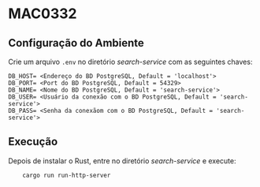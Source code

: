 # MAC0332


## Configuração do Ambiente

Crie um arquivo `.env` no diretório _search-service_ com as seguintes chaves:

```
DB_HOST= <Endereço do BD PostgreSQL, Default = 'localhost'>
DB_PORT= <Port do BD PostgreSQL, Default = 54329>
DB_NAME= <Nome do BD PostgreSQL, Default = 'search-service'>
DB_USER= <Usuário da conexão com o BD PostgreSQL, Default = 'search-service'>
DB_PASS= <Senha da conexãom com o BD PostgreSQL, Default = 'search-service'>
```

## Execução

Depois de instalar o Rust, entre no diretório _search-service_ e execute:

```
	cargo run run-http-server
```